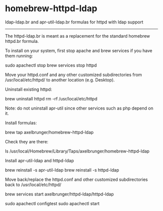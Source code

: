 # homebrew-httpd-ldap
ldap-ldap.br and apr-util-ldap.br formulas for httpd with ldap support

----------------------------------------------------------------------

The httpd-ldap.br is meant as a replacement for the standard homebrew httpd.br formula.

To install on your system, first stop apache and brew services if you have them running:

sudo apachectl stop
brew services stop httpd

Move your httpd.conf and any other customized subdirectories from /usr/local/etc/httpd/ to another location (e.g. Desktop).

Uninstall existing httpd: 

brew uninstall httpd
rm -rf /usr/local/etc/httpd

Note: do not uninstall apr-util since other services such as php depend on it.

Install formulas:

brew tap axelbrunger/homebrew-httpd-ldap

Check they are there:

ls /usr/local/Homebrew/Library/Taps/axelbrunger/homebrew-httpd-ldap

Install apr-util-ldap and httpd-ldap

brew reinstall -s apr-util-ldap
brew reinstall -s httpd-ldap

Move back/replace the httpd.conf and other customized subdirectories back to /usr/local/etc/httpd/

brew services start axelbrunger/httpd-ldap/httpd-ldap

sudo apachectl configtest
sudo apachectl start


